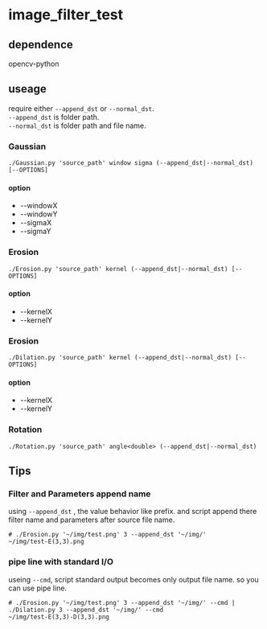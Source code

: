 # image_filter_test
## dependence
opencv-python
## useage
require either `--append_dst` or `--normal_dst`.  
`--append_dst` is folder path.  
`--normal_dst` is folder path and file name.
### Gaussian
`./Gaussian.py 'source_path' window sigma (--append_dst|--normal_dst) [--OPTIONS]`
#### option
+ --windowX <int>
+ --windowY <int>
+ --sigmaX <int>
+ --sigmaY <int>
### Erosion
`./Erosion.py 'source_path' kernel (--append_dst|--normal_dst) [--OPTIONS]`
#### option
+ --kernelX <int>
+ --kernelY <int>
### Erosion
`./Dilation.py 'source_path' kernel (--append_dst|--normal_dst) [--OPTIONS]`
#### option
+ --kernelX <int>
+ --kernelY <int>
### Rotation
`./Rotation.py 'source_path' angle<double> (--append_dst|--normal_dst)`

## Tips
### Filter and Parameters append name
using `--append_dst` , the value behavior like prefix. and script append there filter name and parameters after source file name.
```
# ./Erosion.py '~/img/test.png' 3 --append_dst '~/img/'
~/img/test-E(3,3).png
```
### pipe line with standard I/O
useing `--cmd`, script standard output becomes only output file name.
so you can use pipe line.
```
# ./Erosion.py '~/img/test.png' 3 --append_dst '~/img/' --cmd | ./Dilation.py 3 --append_dst '~/img/' --cmd 
~/img/test-E(3,3)-D(3,3).png
```
